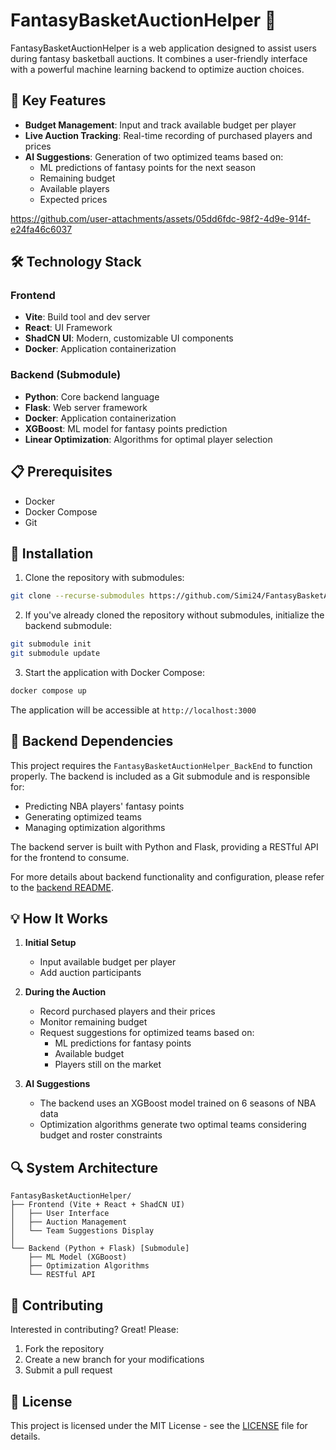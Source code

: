 # FantasyBasketAuctionHelper 🏀

FantasyBasketAuctionHelper is a web application designed to assist users during fantasy basketball auctions. It combines a user-friendly interface with a powerful machine learning backend to optimize auction choices.

## 🎯 Key Features

- **Budget Management**: Input and track available budget per player
- **Live Auction Tracking**: Real-time recording of purchased players and prices
- **AI Suggestions**: Generation of two optimized teams based on:
  - ML predictions of fantasy points for the next season
  - Remaining budget
  - Available players
  - Expected prices


https://github.com/user-attachments/assets/05dd6fdc-98f2-4d9e-914f-e24fa46c6037


## 🛠️ Technology Stack

### Frontend
- **Vite**: Build tool and dev server
- **React**: UI Framework
- **ShadCN UI**: Modern, customizable UI components
- **Docker**: Application containerization

### Backend (Submodule)
- **Python**: Core backend language
- **Flask**: Web server framework
- **Docker**: Application containerization
- **XGBoost**: ML model for fantasy points prediction
- **Linear Optimization**: Algorithms for optimal player selection

## 📋 Prerequisites

- Docker
- Docker Compose
- Git

## 🚀 Installation

1. Clone the repository with submodules:
```bash
git clone --recurse-submodules https://github.com/Simi24/FantasyBasketAuctionHelper.git
```

2. If you've already cloned the repository without submodules, initialize the backend submodule:
```bash
git submodule init
git submodule update
```

3. Start the application with Docker Compose:
```bash
docker compose up
```

The application will be accessible at `http://localhost:3000`

## 🔄 Backend Dependencies

This project requires the `FantasyBasketAuctionHelper_BackEnd` to function properly. The backend is included as a Git submodule and is responsible for:
- Predicting NBA players' fantasy points
- Generating optimized teams
- Managing optimization algorithms

The backend server is built with Python and Flask, providing a RESTful API for the frontend to consume.

For more details about backend functionality and configuration, please refer to the [backend README](https://github.com/Simi24/FantasyBasketAuctionHelper_BackEnd).

## 💡 How It Works

1. **Initial Setup**
   - Input available budget per player
   - Add auction participants

2. **During the Auction**
   - Record purchased players and their prices
   - Monitor remaining budget
   - Request suggestions for optimized teams based on:
     - ML predictions for fantasy points
     - Available budget
     - Players still on the market

3. **AI Suggestions**
   - The backend uses an XGBoost model trained on 6 seasons of NBA data
   - Optimization algorithms generate two optimal teams considering budget and roster constraints

## 🔍 System Architecture

```
FantasyBasketAuctionHelper/
├── Frontend (Vite + React + ShadCN UI)
│   ├── User Interface
│   ├── Auction Management
│   └── Team Suggestions Display
│
└── Backend (Python + Flask) [Submodule]
    ├── ML Model (XGBoost)
    ├── Optimization Algorithms
    └── RESTful API
```

## 🤝 Contributing

Interested in contributing? Great! Please:
1. Fork the repository
2. Create a new branch for your modifications
3. Submit a pull request

## 📝 License

This project is licensed under the MIT License - see the [LICENSE](LICENSE) file for details.
